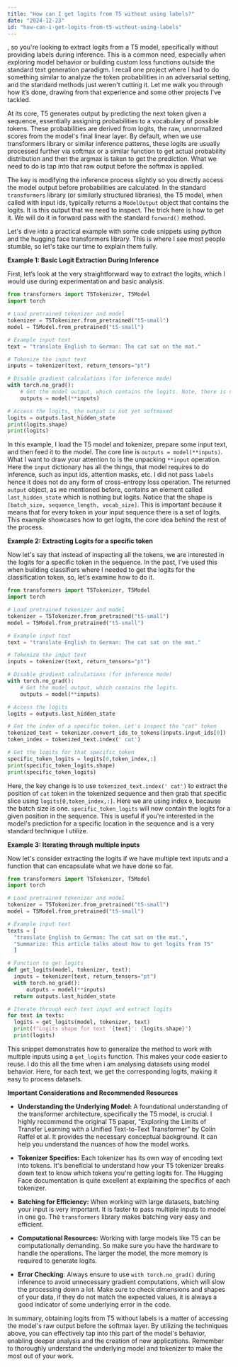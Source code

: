 ```yaml
---
title: "How can I get logits from T5 without using labels?"
date: "2024-12-23"
id: "how-can-i-get-logits-from-t5-without-using-labels"
---
```


, so you're looking to extract logits from a T5 model, specifically without providing labels during inference. This is a common need, especially when exploring model behavior or building custom loss functions outside the standard text generation paradigm. I recall one project where I had to do something similar to analyze the token probabilities in an adversarial setting, and the standard methods just weren't cutting it. Let me walk you through how it’s done, drawing from that experience and some other projects I've tackled.

At its core, T5 generates output by predicting the next token given a sequence, essentially assigning probabilities to a vocabulary of possible tokens. These probabilities are derived from logits, the raw, unnormalized scores from the model's final linear layer. By default, when we use transformers library or similar inference patterns, these logits are usually processed further via softmax or a similar function to get actual probability distribution and then the argmax is taken to get the prediction. What we need to do is tap into that raw output before the softmax is applied.

The key is modifying the inference process slightly so you directly access the model output before probabilities are calculated. In the standard `transformers` library (or similarly structured libraries), the T5 model, when called with input ids, typically returns a `ModelOutput` object that contains the logits. It is this output that we need to inspect. The trick here is how to get it. We will do it in forward pass with the standard `forward()` method.

Let's dive into a practical example with some code snippets using python and the hugging face transformers library. This is where I see most people stumble, so let's take our time to explain them fully.

**Example 1: Basic Logit Extraction During Inference**

First, let’s look at the very straightforward way to extract the logits, which I would use during experimentation and basic analysis.

```python
from transformers import T5Tokenizer, T5Model
import torch

# Load pretrained tokenizer and model
tokenizer = T5Tokenizer.from_pretrained("t5-small")
model = T5Model.from_pretrained("t5-small")

# Example input text
text = "translate English to German: The cat sat on the mat."

# Tokenize the input text
inputs = tokenizer(text, return_tensors="pt")

# Disable gradient calculations (for inference mode)
with torch.no_grad():
    # Get the model output, which contains the logits. Note, there is no labels, only input_ids
    outputs = model(**inputs)

# Access the logits, the output is not yet softmaxed
logits = outputs.last_hidden_state
print(logits.shape)
print(logits)
```

In this example, I load the T5 model and tokenizer, prepare some input text, and then feed it to the model. The core line is `outputs = model(**inputs)`. What I want to draw your attention to is the unpacking `**input` operation. Here the `input` dictionary has all the things, that model requires to do inference, such as input ids, attention masks, etc. I did not pass `labels` hence it does not do any form of cross-entropy loss operation. The returned `output` object, as we mentioned before, contains an element called `last_hidden_state` which is nothing but logits. Notice that the shape is `[batch_size, sequence_length, vocab_size]`. This is important because it means that for every token in your input sequence there is a set of logits. This example showcases how to get logits, the core idea behind the rest of the process.

**Example 2: Extracting Logits for a specific token**

Now let's say that instead of inspecting all the tokens, we are interested in the logits for a specific token in the sequence. In the past, I've used this when building classifiers where I needed to get the logits for the classification token, so, let's examine how to do it.

```python
from transformers import T5Tokenizer, T5Model
import torch

# Load pretrained tokenizer and model
tokenizer = T5Tokenizer.from_pretrained("t5-small")
model = T5Model.from_pretrained("t5-small")

# Example input text
text = "translate English to German: The cat sat on the mat."

# Tokenize the input text
inputs = tokenizer(text, return_tensors="pt")

# Disable gradient calculations (for inference mode)
with torch.no_grad():
    # Get the model output, which contains the logits.
    outputs = model(**inputs)

# Access the logits
logits = outputs.last_hidden_state

# Get the index of a specific token. Let's inspect the "cat" token
tokenized_text = tokenizer.convert_ids_to_tokens(inputs.input_ids[0])
token_index = tokenized_text.index(' cat')

# Get the logits for that specific token
specific_token_logits = logits[0,token_index,:]
print(specific_token_logits.shape)
print(specific_token_logits)
```

Here, the key change is to use `tokenized_text.index(' cat')` to extract the position of `cat` token in the tokenized sequence and then grab that specific slice using `logits[0,token_index,:]`. Here we are using index `0`, because the batch size is one. `specific_token_logits` will now contain the logits for a given position in the sequence. This is useful if you're interested in the model's prediction for a specific location in the sequence and is a very standard technique I utilize.

**Example 3: Iterating through multiple inputs**

Now let's consider extracting the logits if we have multiple text inputs and a function that can encapsulate what we have done so far.

```python
from transformers import T5Tokenizer, T5Model
import torch

# Load pretrained tokenizer and model
tokenizer = T5Tokenizer.from_pretrained("t5-small")
model = T5Model.from_pretrained("t5-small")

# Example input text
texts = [
  "translate English to German: The cat sat on the mat.",
  "Summarize: This article talks about how to get logits from T5"
  ]

# Function to get logits
def get_logits(model, tokenizer, text):
  inputs = tokenizer(text, return_tensors="pt")
  with torch.no_grad():
      outputs = model(**inputs)
  return outputs.last_hidden_state

# Iterate through each text input and extract logits
for text in texts:
  logits = get_logits(model, tokenizer, text)
  print(f"Logits shape for text '{text}': {logits.shape}")
  print(logits)

```

This snippet demonstrates how to generalize the method to work with multiple inputs using a `get_logits` function. This makes your code easier to reuse. I do this all the time when i am analysing datasets using model behavior. Here, for each text, we get the corresponding logits, making it easy to process datasets.

**Important Considerations and Recommended Resources**

*   **Understanding the Underlying Model:** A foundational understanding of the transformer architecture, specifically the T5 model, is crucial. I highly recommend the original T5 paper, "Exploring the Limits of Transfer Learning with a Unified Text-to-Text Transformer" by Colin Raffel et al. It provides the necessary conceptual background. It can help you understand the nuances of how the model works.

*   **Tokenizer Specifics:** Each tokenizer has its own way of encoding text into tokens. It's beneficial to understand how your T5 tokenizer breaks down text to know which tokens you're getting logits for. The Hugging Face documentation is quite excellent at explaining the specifics of each tokenizer.

*   **Batching for Efficiency:** When working with large datasets, batching your input is very important. It is faster to pass multiple inputs to model in one go. The `transformers` library makes batching very easy and efficient.

*   **Computational Resources:** Working with large models like T5 can be computationally demanding. So make sure you have the hardware to handle the operations. The larger the model, the more memory is required to generate logits.

*   **Error Checking**: Always ensure to use `with torch.no_grad()` during inference to avoid unnecessary gradient computations, which will slow the processing down a lot. Make sure to check dimensions and shapes of your data, if they do not match the expected values, it is always a good indicator of some underlying error in the code.

In summary, obtaining logits from T5 without labels is a matter of accessing the model's raw output before the softmax layer. By utilizing the techniques above, you can effectively tap into this part of the model's behavior, enabling deeper analysis and the creation of new applications. Remember to thoroughly understand the underlying model and tokenizer to make the most out of your work.

